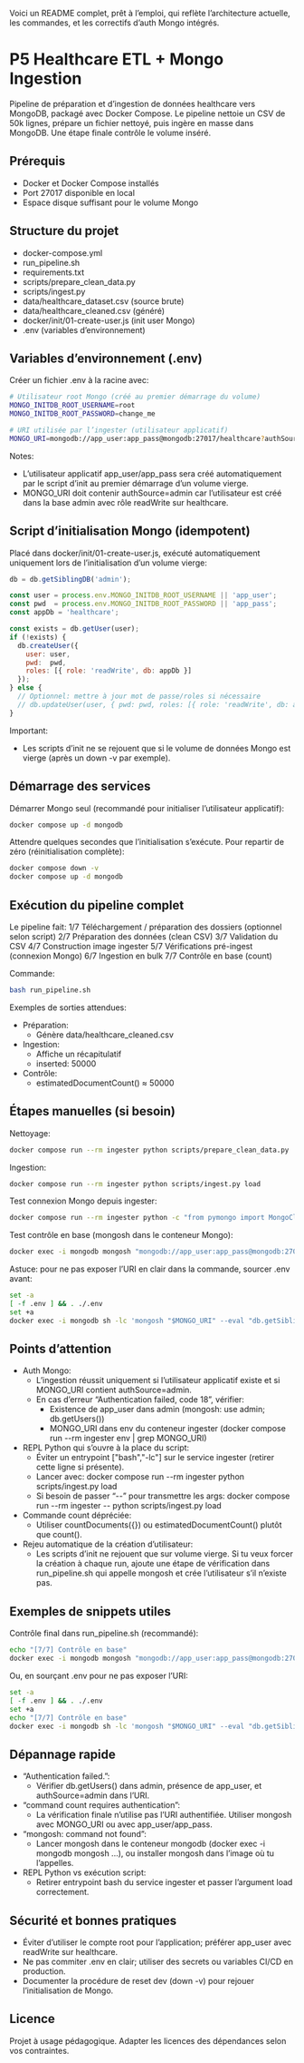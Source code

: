 Voici un README complet, prêt à l’emploi, qui reflète l’architecture actuelle, les commandes, et les correctifs d’auth Mongo intégrés.

# P5 Healthcare ETL + Mongo Ingestion

Pipeline de préparation et d’ingestion de données healthcare vers MongoDB, packagé avec Docker Compose. Le pipeline nettoie un CSV de 50k lignes, prépare un fichier nettoyé, puis ingère en masse dans MongoDB. Une étape finale contrôle le volume inséré.

## Prérequis

- Docker et Docker Compose installés
- Port 27017 disponible en local
- Espace disque suffisant pour le volume Mongo

## Structure du projet

- docker-compose.yml
- run_pipeline.sh
- requirements.txt
- scripts/prepare_clean_data.py
- scripts/ingest.py
- data/healthcare_dataset.csv (source brute)
- data/healthcare_cleaned.csv (généré)
- docker/init/01-create-user.js (init user Mongo)
- .env (variables d’environnement)

## Variables d’environnement (.env)

Créer un fichier .env à la racine avec:

```bash
# Utilisateur root Mongo (créé au premier démarrage du volume)
MONGO_INITDB_ROOT_USERNAME=root
MONGO_INITDB_ROOT_PASSWORD=change_me

# URI utilisée par l’ingester (utilisateur applicatif)
MONGO_URI=mongodb://app_user:app_pass@mongodb:27017/healthcare?authSource=admin
```

Notes:
- L’utilisateur applicatif app_user/app_pass sera créé automatiquement par le script d’init au premier démarrage d’un volume vierge.
- MONGO_URI doit contenir authSource=admin car l’utilisateur est créé dans la base admin avec rôle readWrite sur healthcare.

## Script d’initialisation Mongo (idempotent)

Placé dans docker/init/01-create-user.js, exécuté automatiquement uniquement lors de l’initialisation d’un volume vierge:

```javascript
db = db.getSiblingDB('admin');

const user = process.env.MONGO_INITDB_ROOT_USERNAME || 'app_user';
const pwd  = process.env.MONGO_INITDB_ROOT_PASSWORD || 'app_pass';
const appDb = 'healthcare';

const exists = db.getUser(user);
if (!exists) {
  db.createUser({
    user: user,
    pwd:  pwd,
    roles: [{ role: 'readWrite', db: appDb }]
  });
} else {
  // Optionnel: mettre à jour mot de passe/roles si nécessaire
  // db.updateUser(user, { pwd: pwd, roles: [{ role: 'readWrite', db: appDb }] });
}
```

Important:
- Les scripts d’init ne se rejouent que si le volume de données Mongo est vierge (après un down -v par exemple).

## Démarrage des services

Démarrer Mongo seul (recommandé pour initialiser l’utilisateur applicatif):

```bash
docker compose up -d mongodb
```

Attendre quelques secondes que l’initialisation s’exécute. Pour repartir de zéro (réinitialisation complète):

```bash
docker compose down -v
docker compose up -d mongodb
```

## Exécution du pipeline complet

Le pipeline fait:
1/7 Téléchargement / préparation des dossiers (optionnel selon script)
2/7 Préparation des données (clean CSV)
3/7 Validation du CSV
4/7 Construction image ingester
5/7 Vérifications pré-ingest (connexion Mongo)
6/7 Ingestion en bulk
7/7 Contrôle en base (count)

Commande:

```bash
bash run_pipeline.sh
```

Exemples de sorties attendues:

- Préparation:
  - Génère data/healthcare_cleaned.csv
- Ingestion:
  - Affiche un récapitulatif
  - inserted: 50000
- Contrôle:
  - estimatedDocumentCount() ≈ 50000

## Étapes manuelles (si besoin)

Nettoyage:

```bash
docker compose run --rm ingester python scripts/prepare_clean_data.py
```

Ingestion:

```bash
docker compose run --rm ingester python scripts/ingest.py load
```

Test connexion Mongo depuis ingester:

```bash
docker compose run --rm ingester python -c "from pymongo import MongoClient; import os; print('URI=', os.getenv('MONGO_URI')); c=MongoClient(os.getenv('MONGO_URI')); print(c.list_database_names())"
```

Test contrôle en base (mongosh dans le conteneur Mongo):

```bash
docker exec -i mongodb mongosh "mongodb://app_user:app_pass@mongodb:27017/healthcare?authSource=admin" --eval 'db.encounters.estimatedDocumentCount()'
```

Astuce: pour ne pas exposer l’URI en clair dans la commande, sourcer .env avant:

```bash
set -a
[ -f .env ] && . ./.env
set +a
docker exec -i mongodb sh -lc 'mongosh "$MONGO_URI" --eval "db.getSiblingDB(\"healthcare\").encounters.estimatedDocumentCount()"'
```

## Points d’attention

- Auth Mongo:
  - L’ingestion réussit uniquement si l’utilisateur applicatif existe et si MONGO_URI contient authSource=admin.
  - En cas d’erreur “Authentication failed, code 18”, vérifier:
    - Existence de app_user dans admin (mongosh: use admin; db.getUsers())
    - MONGO_URI dans env du conteneur ingester (docker compose run --rm ingester env | grep MONGO_URI)
- REPL Python qui s’ouvre à la place du script:
  - Éviter un entrypoint ["bash","-lc"] sur le service ingester (retirer cette ligne si présente).
  - Lancer avec: docker compose run --rm ingester python scripts/ingest.py load
  - Si besoin de passer “--” pour transmettre les args: docker compose run --rm ingester -- python scripts/ingest.py load
- Commande count dépréciée:
  - Utiliser countDocuments({}) ou estimatedDocumentCount() plutôt que count().
- Rejeu automatique de la création d’utilisateur:
  - Les scripts d’init ne rejouent que sur volume vierge. Si tu veux forcer la création à chaque run, ajoute une étape de vérification dans run_pipeline.sh qui appelle mongosh et crée l’utilisateur s’il n’existe pas.

## Exemples de snippets utiles

Contrôle final dans run_pipeline.sh (recommandé):

```bash
echo "[7/7] Contrôle en base"
docker exec -i mongodb mongosh "mongodb://app_user:app_pass@mongodb:27017/healthcare?authSource=admin" --eval 'db.encounters.estimatedDocumentCount()'
```

Ou, en sourçant .env pour ne pas exposer l’URI:

```bash
set -a
[ -f .env ] && . ./.env
set +a
echo "[7/7] Contrôle en base"
docker exec -i mongodb sh -lc 'mongosh "$MONGO_URI" --eval "db.getSiblingDB(\"healthcare\").encounters.estimatedDocumentCount()"'
```

## Dépannage rapide

- “Authentication failed.”:
  - Vérifier db.getUsers() dans admin, présence de app_user, et authSource=admin dans l’URI.
- “command count requires authentication”:
  - La vérification finale n’utilise pas l’URI authentifiée. Utiliser mongosh avec MONGO_URI ou avec app_user/app_pass.
- “mongosh: command not found”:
  - Lancer mongosh dans le conteneur mongodb (docker exec -i mongodb mongosh ...), ou installer mongosh dans l’image où tu l’appelles.
- REPL Python vs exécution script:
  - Retirer entrypoint bash du service ingester et passer l’argument load correctement.

## Sécurité et bonnes pratiques

- Éviter d’utiliser le compte root pour l’application; préférer app_user avec readWrite sur healthcare.
- Ne pas commiter .env en clair; utiliser des secrets ou variables CI/CD en production.
- Documenter la procédure de reset dev (down -v) pour rejouer l’initialisation de Mongo.

## Licence

Projet à usage pédagogique. Adapter les licences des dépendances selon vos contraintes.


